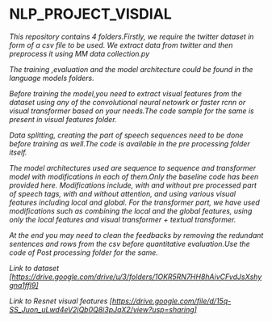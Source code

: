 # NLP_PROJECT_VISDIAL


*This repository contains 4 folders.Firstly, we require the twitter dataset in form of a csv file to be used.
We extract data from twitter and then preprocess it using MM data collection.py* 

*The training ,evaluation and the model architecture could be found in the language models folders.*

*Before training the model,you need to extract visual features from the dataset using any of the convolutional neural netowrk or faster rcnn or visual transformer based on your needs.The code sample for the same is present in visual features folder.*

*Data splitting, creating the part of speech sequences need to be done before training as well.The code is available in the pre processing folder itself.*

*The model architectures used are sequence to sequence and transformer model with modifications in each of them.Only the baseline code has been provided here.
Modifications include, with and without pre processed part of speech tags, with and without attention, and using various visual features including local and global.
For the transformer part, we have used modifications such as combining the local and the global features, using only the local features and visual transformer + textual transformer.*

*At the end you may need to clean the feedbacks by removing the redundant sentences and rows from the csv before quantitative evaluation.Use the code of Post processing folder for the same.*


*Link to dataset [https://drive.google.com/drive/u/3/folders/1OKR5RN7HH8hAivCFvdJsXshygna1ffl9]*

*Link to Resnet visual features [https://drive.google.com/file/d/15q-SS_Juon_uLwd4eV2jQb0Q8i3pJqX2/view?usp=sharing]*

